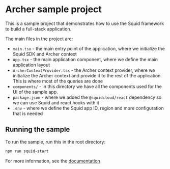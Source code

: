 # Archer sample project

This is a sample project that demonstrates how to use the Squid framework to build a full-stack application.

The main files in the project are:

- `main.tsx` - the main entry point of the application, where we initialize the Squid SDK and Archer context
- `App.tsx` - the main application component, where we define the main application layout
- `ArcherContextProvider.tsx` - the Archer context provider, where we initialize the Archer context and provide it to
  the rest of the application. This is where most of the queries are done
- `components/` - in this directory we have all the components used for the UI of the sample app.
- `package.json` - where we added the `@squidcloud/react` dependency so we can use Squid and react hooks with it
- `.env` - where we define the Squid app ID, region and more configuration that is needed

## Running the sample

To run the sample, run this in the root directory:

```bash
npm run squid-start
```

For more information, see the [documentation](https://docs.squid.cloud/docs/getting-started/what-is-squid/)
